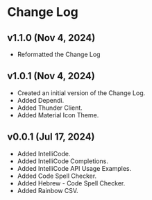 # Change Log

## v1.1.0 (Nov 4, 2024)
- Reformatted the Change Log

## v1.0.1 (Nov 4, 2024)
- Created an initial version of the Change Log.
- Added Dependi.
- Added Thunder Client.
- Added Material Icon Theme.


## v0.0.1 (Jul 17, 2024)
- Added IntelliCode.
- Added IntelliCode Completions.
- Added IntelliCode API Usage Examples.
- Added Code Spell Checker.
- Added Hebrew - Code Spell Checker.
- Added Rainbow CSV.
